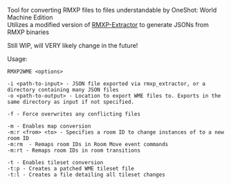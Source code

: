 Tool for converting RMXP files to files understandable by OneShot: World Machine Edition<br />
Utilizes a modified version of [RMXP-Extractor](https://github.com/Speak2Erase/RMXP-Extractor) to generate JSONs from RMXP binaries<p />
Still WIP, will VERY likely change in the future!<p />

Usage:<br />
```
RMXP2WME <options>

-i <path-to-input> - JSON file exported via rmxp_extractor, or a directory containing many JSON files
-o <path-to-output> - Location to export WME files to. Exports in the same directory as input if not specified.

-f - Force overwrites any conflicting files

-m - Enables map conversion
-m:r <from> <to> - Specifies a room ID to change instances of to a new room ID
-m:rm  - Remaps room IDs in Room Move event commands
-m:rt - Remaps room IDs in room transitions

-t - Enables tileset conversion
-t:p - Creates a patched WME tileset file
-t:l - Creates a file detailing all tileset changes
```
